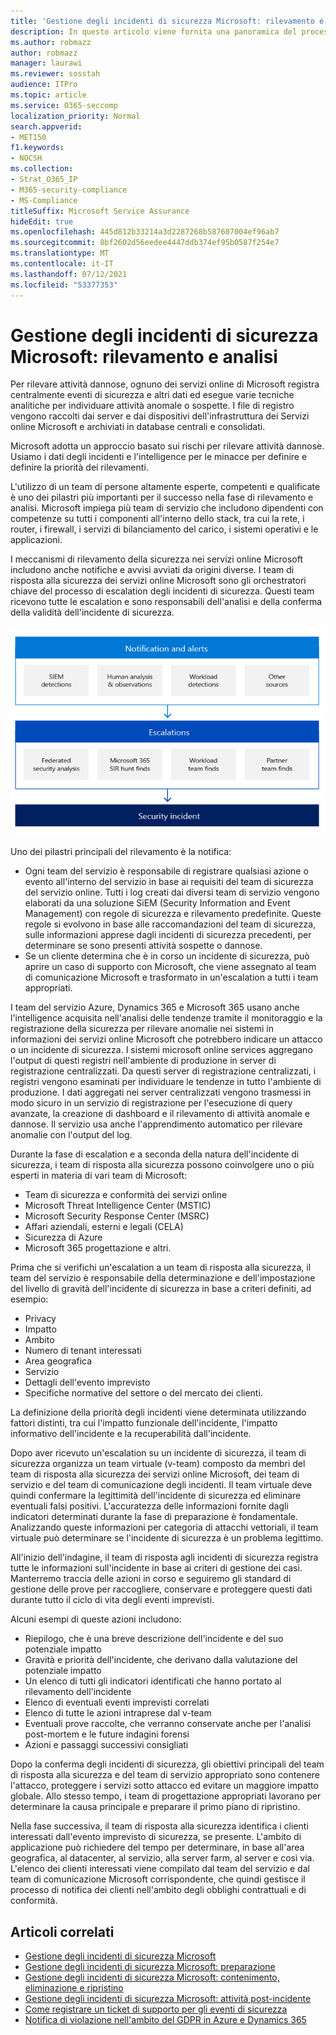 ```yaml
---
title: 'Gestione degli incidenti di sicurezza Microsoft: rilevamento e analisi'
description: In questo articolo viene fornita una panoramica del processo di rilevamento e analisi della gestione degli incidenti di sicurezza nei servizi online Microsoft.
ms.author: robmazz
author: robmazz
manager: laurawi
ms.reviewer: sosstah
audience: ITPro
ms.topic: article
ms.service: O365-seccomp
localization_priority: Normal
search.appverid:
- MET150
f1.keywords:
- NOCSH
ms.collection:
- Strat_O365_IP
- M365-security-compliance
- MS-Compliance
titleSuffix: Microsoft Service Assurance
hideEdit: true
ms.openlocfilehash: 445d812b33214a3d2287268b587607004ef96ab7
ms.sourcegitcommit: 8bf2602d56eedee4447ddb374ef95b0587f254e7
ms.translationtype: MT
ms.contentlocale: it-IT
ms.lasthandoff: 07/12/2021
ms.locfileid: "53377353"
---
```

# <a name="microsoft-security-incident-management-detection-and-analysis"></a>Gestione degli incidenti di sicurezza Microsoft: rilevamento e analisi

Per rilevare attività dannose, ognuno dei servizi online di Microsoft registra centralmente eventi di sicurezza e altri dati ed esegue varie tecniche analitiche per individuare attività anomale o sospette. I file di registro vengono raccolti dai server e dai dispositivi dell'infrastruttura dei Servizi online Microsoft e archiviati in database centrali e consolidati.

Microsoft adotta un approccio basato sui rischi per rilevare attività dannose. Usiamo i dati degli incidenti e l'intelligence per le minacce per definire e definire la priorità dei rilevamenti.

L'utilizzo di un team di persone altamente esperte, competenti e qualificate è uno dei pilastri più importanti per il successo nella fase di rilevamento e analisi. Microsoft impiega più team di servizio che includono dipendenti con competenze su tutti i componenti all'interno dello stack, tra cui la rete, i router, i firewall, i servizi di bilanciamento del carico, i sistemi operativi e le applicazioni.

I meccanismi di rilevamento della sicurezza nei servizi online Microsoft includono anche notifiche e avvisi avviati da origini diverse. I team di risposta alla sicurezza dei servizi online Microsoft sono gli orchestratori chiave del processo di escalation degli incidenti di sicurezza. Questi team ricevono tutte le escalation e sono responsabili dell'analisi e della conferma della validità dell'incidente di sicurezza.

![Flusso di lavoro per la gestione degli incidenti di sicurezza](../media/assurance-sim-workflow.png)

Uno dei pilastri principali del rilevamento è la notifica:

- Ogni team del servizio è responsabile di registrare qualsiasi azione o evento all'interno del servizio in base ai requisiti del team di sicurezza del servizio online. Tutti i log creati dai diversi team di servizio vengono elaborati da una soluzione SiEM (Security Information and Event Management) con regole di sicurezza e rilevamento predefinite. Queste regole si evolvono in base alle raccomandazioni del team di sicurezza, sulle informazioni apprese dagli incidenti di sicurezza precedenti, per determinare se sono presenti attività sospette o dannose.
- Se un cliente determina che è in corso un incidente di sicurezza, può aprire un caso di supporto con Microsoft, che viene assegnato al team di comunicazione Microsoft e trasformato in un'escalation a tutti i team appropriati.

I team del servizio Azure, Dynamics 365 e Microsoft 365 usano anche l'intelligence acquisita nell'analisi delle tendenze tramite il monitoraggio e la registrazione della sicurezza per rilevare anomalie nei sistemi in informazioni dei servizi online Microsoft che potrebbero indicare un attacco o un incidente di sicurezza. I sistemi microsoft online services aggregano l'output di questi registri nell'ambiente di produzione in server di registrazione centralizzati. Da questi server di registrazione centralizzati, i registri vengono esaminati per individuare le tendenze in tutto l'ambiente di produzione. I dati aggregati nei server centralizzati vengono trasmessi in modo sicuro in un servizio di registrazione per l'esecuzione di query avanzate, la creazione di dashboard e il rilevamento di attività anomale e dannose. Il servizio usa anche l'apprendimento automatico per rilevare anomalie con l'output del log.

Durante la fase di escalation e a seconda della natura dell'incidente di sicurezza, i team di risposta alla sicurezza possono coinvolgere uno o più esperti in materia di vari team di Microsoft:

- Team di sicurezza e conformità dei servizi online
- Microsoft Threat Intelligence Center (MSTIC)
- Microsoft Security Response Center (MSRC)
- Affari aziendali, esterni e legali (CELA)
- Sicurezza di Azure
- Microsoft 365 progettazione e altri.

Prima che si verifichi un'escalation a un team di risposta alla sicurezza, il team del servizio è responsabile della determinazione e dell'impostazione del livello di gravità dell'incidente di sicurezza in base a criteri definiti, ad esempio:

- Privacy
- Impatto
- Ambito
- Numero di tenant interessati
- Area geografica
- Servizio
- Dettagli dell'evento imprevisto
- Specifiche normative del settore o del mercato dei clienti.

La definizione della priorità degli incidenti viene determinata utilizzando fattori distinti, tra cui l'impatto funzionale dell'incidente, l'impatto informativo dell'incidente e la recuperabilità dall'incidente.

Dopo aver ricevuto un'escalation su un incidente di sicurezza, il team di sicurezza organizza un team virtuale (v-team) composto da membri del team di risposta alla sicurezza dei servizi online Microsoft, dei team di servizio e del team di comunicazione degli incidenti. Il team virtuale deve quindi confermare la legittimità dell'incidente di sicurezza ed eliminare eventuali falsi positivi. L'accuratezza delle informazioni fornite dagli indicatori determinati durante la fase di preparazione è fondamentale. Analizzando queste informazioni per categoria di attacchi vettoriali, il team virtuale può determinare se l'incidente di sicurezza è un problema legittimo.

All'inizio dell'indagine, il team di risposta agli incidenti di sicurezza registra tutte le informazioni sull'incidente in base ai criteri di gestione dei casi. Manterremo traccia delle azioni in corso e seguiremo gli standard di gestione delle prove per raccogliere, conservare e proteggere questi dati durante tutto il ciclo di vita degli eventi imprevisti.

Alcuni esempi di queste azioni includono:

- Riepilogo, che è una breve descrizione dell'incidente e del suo potenziale impatto
- Gravità e priorità dell'incidente, che derivano dalla valutazione del potenziale impatto
- Un elenco di tutti gli indicatori identificati che hanno portato al rilevamento dell'incidente
- Elenco di eventuali eventi imprevisti correlati
- Elenco di tutte le azioni intraprese dal v-team
- Eventuali prove raccolte, che verranno conservate anche per l'analisi post-mortem e le future indagini forensi
- Azioni e passaggi successivi consigliati

Dopo la conferma degli incidenti di sicurezza, gli obiettivi principali del team di risposta alla sicurezza e del team di servizio appropriato sono contenere l'attacco, proteggere i servizi sotto attacco ed evitare un maggiore impatto globale. Allo stesso tempo, i team di progettazione appropriati lavorano per determinare la causa principale e preparare il primo piano di ripristino.

Nella fase successiva, il team di risposta alla sicurezza identifica i clienti interessati dall'evento imprevisto di sicurezza, se presente. L'ambito di applicazione può richiedere del tempo per determinare, in base all'area geografica, al datacenter, al servizio, alla server farm, al server e così via. L'elenco dei clienti interessati viene compilato dal team del servizio e dal team di comunicazione Microsoft corrispondente, che quindi gestisce il processo di notifica dei clienti nell'ambito degli obblighi contrattuali e di conformità.

## <a name="related-articles"></a>Articoli correlati

- [Gestione degli incidenti di sicurezza Microsoft](assurance-security-incident-management.md)
- [Gestione degli incidenti di sicurezza Microsoft: preparazione](assurance-sim-preparation.md)
- [Gestione degli incidenti di sicurezza Microsoft: contenimento, eliminazione e ripristino](assurance-sim-containment-eradication-recovery.md)
- [Gestione degli incidenti di sicurezza Microsoft: attività post-incidente](assurance-sim-post-incident-activity.md)
- [Come registrare un ticket di supporto per gli eventi di sicurezza](/azure/security/fundamentals/event-support-ticket)
- [Notifica di violazione nell'ambito del GDPR in Azure e Dynamics 365](/compliance/regulatory/gdpr-breach-azure-dynamics)
